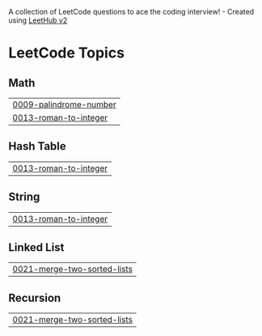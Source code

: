 A collection of LeetCode questions to ace the coding interview! - Created using [LeetHub v2](https://github.com/arunbhardwaj/LeetHub-2.0)
<!---LeetCode Topics Start-->
# LeetCode Topics
## Math
|  |
| ------- |
| [0009-palindrome-number](https://github.com/Komal-Band26/Leet-Codes/tree/master/0009-palindrome-number) |
| [0013-roman-to-integer](https://github.com/Komal-Band26/Leet-Codes/tree/master/0013-roman-to-integer) |
## Hash Table
|  |
| ------- |
| [0013-roman-to-integer](https://github.com/Komal-Band26/Leet-Codes/tree/master/0013-roman-to-integer) |
## String
|  |
| ------- |
| [0013-roman-to-integer](https://github.com/Komal-Band26/Leet-Codes/tree/master/0013-roman-to-integer) |
## Linked List
|  |
| ------- |
| [0021-merge-two-sorted-lists](https://github.com/Komal-Band26/Leet-Codes/tree/master/0021-merge-two-sorted-lists) |
## Recursion
|  |
| ------- |
| [0021-merge-two-sorted-lists](https://github.com/Komal-Band26/Leet-Codes/tree/master/0021-merge-two-sorted-lists) |
<!---LeetCode Topics End-->